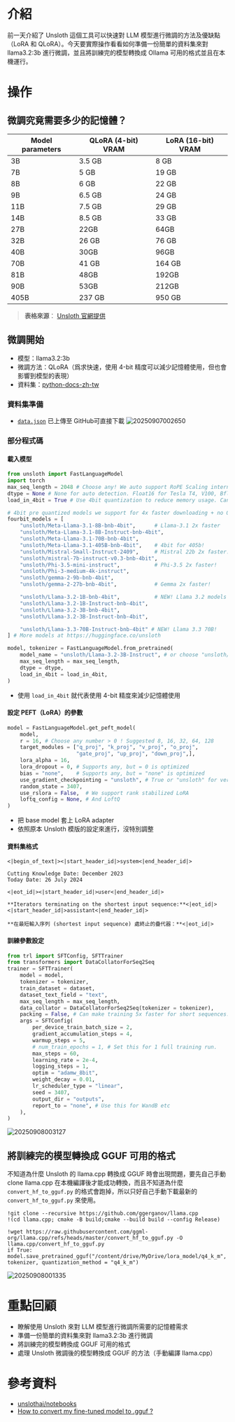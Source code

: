 # 介紹

前一天介紹了 Unsloth 這個工具可以快速對 LLM 模型進行微調的方法及優缺點（LoRA 和 QLoRA）。今天要實際操作看看如何準備一份簡單的資料集來對 llama3.2:3b 進行微調，並且將訓練完的模型轉換成 Ollama 可用的格式並且在本機運行。

# 操作

## 微調究竟需要多少的記憶體？

| Model parameters | QLoRA (4-bit) VRAM | LoRA (16-bit) VRAM |
| ---------------- | ------------------ | ------------------ |
| 3B               | 3.5 GB             | 8 GB               |
| 7B               | 5 GB               | 19 GB              |
| 8B               | 6 GB               | 22 GB              |
| 9B               | 6.5 GB             | 24 GB              |
| 11B              | 7.5 GB             | 29 GB              |
| 14B              | 8.5 GB             | 33 GB              |
| 27B              | 22GB               | 64GB               |
| 32B              | 26 GB              | 76 GB              |
| 40B              | 30GB               | 96GB               |
| 70B              | 41 GB              | 164 GB             |
| 81B              | 48GB               | 192GB              |
| 90B              | 53GB               | 212GB              |
| 405B             | 237 GB             | 950 GB             |

> **表格來源**： [Unsloth 官網提供](https://docs.unsloth.ai/get-started/beginner-start-here/unsloth-requirements)

## 微調開始

- 模型：llama3.2:3b
- 微調方法：QLoRA（爲求快速，使用 4-bit 精度可以減少記憶體使用，但也會影響到模型的表現）
- 資料集：[python-docs-zh-tw](https://github.com/python/python-docs-zh-tw)

### 資料集準備

- [`data.json`](https://hsiangjenli.github.io/2025-it-help-ironman/_static/data/data.json) 已上傳至 GitHub可直接下載
![20250907002650](https://raw.githubusercontent.com/hsiangjenli/pic-bed/main/images/20250907002650.png)

### 部分程式碼

#### 載入模型

```python
from unsloth import FastLanguageModel
import torch
max_seq_length = 2048 # Choose any! We auto support RoPE Scaling internally!
dtype = None # None for auto detection. Float16 for Tesla T4, V100, Bfloat16 for Ampere+
load_in_4bit = True # Use 4bit quantization to reduce memory usage. Can be False.

# 4bit pre quantized models we support for 4x faster downloading + no OOMs.
fourbit_models = [
    "unsloth/Meta-Llama-3.1-8B-bnb-4bit",      # Llama-3.1 2x faster
    "unsloth/Meta-Llama-3.1-8B-Instruct-bnb-4bit",
    "unsloth/Meta-Llama-3.1-70B-bnb-4bit",
    "unsloth/Meta-Llama-3.1-405B-bnb-4bit",    # 4bit for 405b!
    "unsloth/Mistral-Small-Instruct-2409",     # Mistral 22b 2x faster!
    "unsloth/mistral-7b-instruct-v0.3-bnb-4bit",
    "unsloth/Phi-3.5-mini-instruct",           # Phi-3.5 2x faster!
    "unsloth/Phi-3-medium-4k-instruct",
    "unsloth/gemma-2-9b-bnb-4bit",
    "unsloth/gemma-2-27b-bnb-4bit",            # Gemma 2x faster!

    "unsloth/Llama-3.2-1B-bnb-4bit",           # NEW! Llama 3.2 models
    "unsloth/Llama-3.2-1B-Instruct-bnb-4bit",
    "unsloth/Llama-3.2-3B-bnb-4bit",
    "unsloth/Llama-3.2-3B-Instruct-bnb-4bit",

    "unsloth/Llama-3.3-70B-Instruct-bnb-4bit" # NEW! Llama 3.3 70B!
] # More models at https://huggingface.co/unsloth

model, tokenizer = FastLanguageModel.from_pretrained(
    model_name = "unsloth/Llama-3.2-3B-Instruct", # or choose "unsloth/Llama-3.2-1B-Instruct"
    max_seq_length = max_seq_length,
    dtype = dtype,
    load_in_4bit = load_in_4bit,
)
```

- 使用 `load_in_4bit` 就代表使用 4-bit 精度來減少記憶體使用

#### 設定 PEFT（LoRA）的參數

```python
model = FastLanguageModel.get_peft_model(
    model,
    r = 16, # Choose any number > 0 ! Suggested 8, 16, 32, 64, 128
    target_modules = ["q_proj", "k_proj", "v_proj", "o_proj",
                      "gate_proj", "up_proj", "down_proj",],
    lora_alpha = 16,
    lora_dropout = 0, # Supports any, but = 0 is optimized
    bias = "none",    # Supports any, but = "none" is optimized
    use_gradient_checkpointing = "unsloth", # True or "unsloth" for very long context
    random_state = 3407,
    use_rslora = False,  # We support rank stabilized LoRA
    loftq_config = None, # And LoftQ
)
```

- 把 base model 套上 LoRA adapter
- 依照原本 Unsloth 模版的設定來進行，沒特別調整

#### 資料集格式

```shell
<|begin_of_text|><|start_header_id|>system<|end_header_id|>

Cutting Knowledge Date: December 2023
Today Date: 26 July 2024

<|eot_id|><|start_header_id|>user<|end_header_id|>

**Iterators terminating on the shortest input sequence:**<|eot_id|><|start_header_id|>assistant<|end_header_id|>

**在最短輸入序列 (shortest input sequence) 處終止的疊代器：**<|eot_id|>
```

#### 訓練參數設定

```python
from trl import SFTConfig, SFTTrainer
from transformers import DataCollatorForSeq2Seq
trainer = SFTTrainer(
    model = model,
    tokenizer = tokenizer,
    train_dataset = dataset,
    dataset_text_field = "text",
    max_seq_length = max_seq_length,
    data_collator = DataCollatorForSeq2Seq(tokenizer = tokenizer),
    packing = False, # Can make training 5x faster for short sequences.
    args = SFTConfig(
        per_device_train_batch_size = 2,
        gradient_accumulation_steps = 4,
        warmup_steps = 5,
        # num_train_epochs = 1, # Set this for 1 full training run.
        max_steps = 60,
        learning_rate = 2e-4,
        logging_steps = 1,
        optim = "adamw_8bit",
        weight_decay = 0.01,
        lr_scheduler_type = "linear",
        seed = 3407,
        output_dir = "outputs",
        report_to = "none", # Use this for WandB etc
    ),
)
```

![20250908003127](https://raw.githubusercontent.com/hsiangjenli/pic-bed/main/images/20250908003127.png)

## 將訓練完的模型轉換成 GGUF 可用的格式

不知道為什麼 Unsloth 的 llama.cpp 轉換成 GGUF 時會出現問題，要先自己手動 clone llama.cpp 在本機編譯後才能成功轉換，而且不知道為什麼 `convert_hf_to_gguf.py` 的格式會跑掉，所以只好自己手動下載最新的 `convert_hf_to_gguf.py` 來使用。

```shell
!git clone --recursive https://github.com/ggerganov/llama.cpp
!(cd llama.cpp; cmake -B build;cmake --build build --config Release)
```

```shell
!wget https://raw.githubusercontent.com/ggml-org/llama.cpp/refs/heads/master/convert_hf_to_gguf.py -O llama.cpp/convert_hf_to_gguf.py
if True: model.save_pretrained_gguf("/content/drive/MyDrive/lora_model/q4_k_m", tokenizer, quantization_method = "q4_k_m")
```

![20250908001335](https://raw.githubusercontent.com/hsiangjenli/pic-bed/main/images/20250908001335.png)

# 重點回顧

- 瞭解使用 Unsloth 來對 LLM 模型進行微調所需要的記憶體需求
- 準備一份簡單的資料集來對 llama3.2:3b 進行微調
- 將訓練完的模型轉換成 GGUF 可用的格式
- 處理 Unsloth 微調後的模型轉換成 GGUF 的方法（手動編譯 llama.cpp）

# 參考資料

- [unslothai/notebooks](https://github.com/unslothai/notebooks)
- [How to convert my fine-tuned model to .gguf ?](https://www.reddit.com/r/LocalLLaMA/comments/1amjx77/how_to_convert_my_finetuned_model_to_gguf/)
